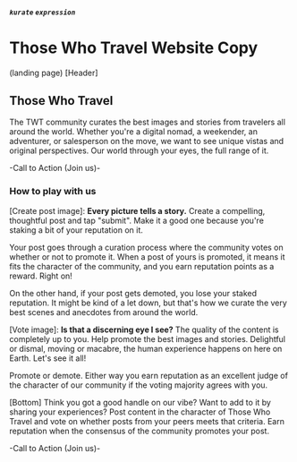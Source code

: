 ##### `kurate` `expression`
# Those Who Travel Website Copy

(landing page)
[Header]

## Those Who Travel

The TWT community curates the best images and stories from travelers all around the world. Whether you're a digital nomad, a weekender, an adventurer, or salesperson on the move, we want to see unique vistas and original perspectives. Our world through your eyes, the full range of it.

-Call to Action (Join us)-

### How to play with us

[Create post image]: **Every picture tells a story.**
Create a compelling, thoughtful post and tap "submit". Make it a good one because you're staking a bit of your reputation on it.

Your post goes through a curation process where the community votes on whether or not to promote it. When a post of yours is promoted, it means it fits the character of the community, and you earn reputation points as a reward. Right on!

On the other hand, if your post gets demoted, you lose your staked reputation. It might be kind of a let down, but that's how we curate the very best scenes and anecdotes from around the world.

[Vote image]: **Is that a discerning eye I see?**
The quality of the content is completely up to you. Help promote the best images and stories. Delightful or dismal, moving or macabre, the human experience happens on here on Earth. Let's see it all!

Promote or demote. Either way you earn reputation as an excellent judge of the character of our community if the voting majority agrees with you.

[Bottom]
Think you got a good handle on our vibe? Want to add to it by sharing your experiences? Post content in the character of Those Who Travel and vote on whether posts from your peers meets that criteria. Earn reputation when the consensus of the community promotes your post.

-Call to Action (Join us)-